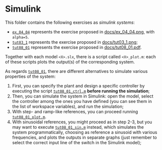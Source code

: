 # Simulink

This folder contains the following exercises as *simulink systems*:

* [`ex_04_04`](./ex_04_04.slx) represents the exercise proposed in [docs/ex_04_04.png](./docs/ex_04_04.png), with `alpha=5`.
* [`tut03_1`](./tut03_1.slx) represents the exercise proposed in [docs/tut03_1.png](./docs/tut03_1.png);
* [`tut08_01`](./tut08_01.slx) represents the exercise proposed in [docs/tut08_01.pdf](./docs/tut08_01.pdf).

Together with each model `<X>.slx`, there is a script called `<X>_plot.m`: each of these scripts plots the output(s) of the corresponding system.

As regards [`tut08_01`](./tut08_01.slx), there are different alternatives to simulate various properties of the system:

1. First, you can specify the plant and design a specific controller by executing the script [`tut08_01_ctrl.m`](./tut08_01_ctrl.m) **before running the simulation**;
2. Then, you can simulate the system in Simulink: open the model, select the controller among the ones you have defined (you can see them in the list of workspace variables), and run the simulation;
3. With step- and ramp-like references, you can proceed running [`tut08_01_plot.m`](./tut08_01_plot.m).
4. With sinusoidal references, you might proceed as in step 2-3, but you may want to execute [`tut08_01_sin.m`](./tut08_01_sin.m) instead, which simulates the system programmatically, choosing as reference a sinusoid with various frequencies, and plots the outputs in separate graphs (just remember to select the correct input line of the switch in the Simulink model);
